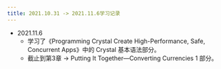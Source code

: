 ```yaml
---
title: 2021.10.31 -> 2021.11.6学习记录
---
```


- 2021.11.6
    - 学习了《Programming Crystal Create High-Performance, Safe, Concurrent Apps》中的 Crystal 基本语法部分。
    - 截止到第3章 -> Putting It Together—Converting Currencies 1 部分。